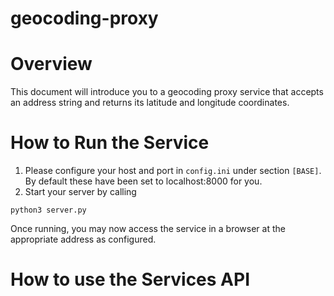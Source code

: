 # geocoding-proxy

# Overview
This document will introduce you to a geocoding proxy service that accepts an address string and returns its latitude and longitude coordinates.

# How to Run the Service
1. Please configure your host and port in `config.ini` under section `[BASE]`. By default these have been set to localhost:8000 for you.
2. Start your server by calling
```
python3 server.py
```
Once running, you may now access the service in a browser at the appropriate address as configured.

# How to use the Services API